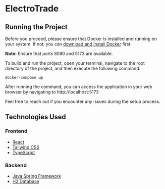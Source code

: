 # ElectroTrade

## Running the Project

Before you proceed, please ensure that Docker is installed and running on your system. If not, you can  [download and install Docker](https://www.docker.com/get-started) first.

**Note:** Ensure that ports 8080 and 5173 are available.

To build and run the project, open your terminal, navigate to the root directory of the project, and then execute the following command:

```
docker-compose up
```

After running the command, you can access the application in your web browser by navigating to http://localhost:5173

Feel free to reach out if you encounter any issues during the setup process.

## Technologies Used

### Frontend
- [React](https://reactjs.org/)
- [Tailwind CSS](https://tailwindcss.com/)
- [TypeScript](https://www.typescriptlang.org/)

### Backend
- [Java Spring Framework](https://spring.io/)
- [H2 Database](https://www.h2database.com/)
